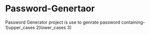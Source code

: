 # Password-Genertaor
Password Generator project is use to genrate password containing-
1)upper_cases
2)lower_cases
3)
